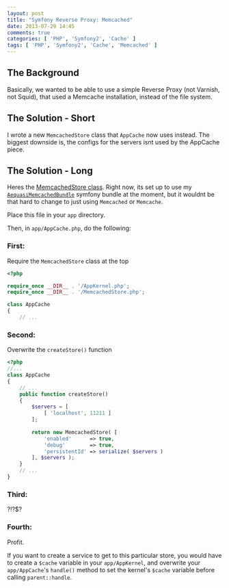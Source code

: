 ```yaml
---
layout: post
title: "Symfony Reverse Proxy: Memcached"
date: 2013-07-29 14:45
comments: true
categories: [ 'PHP', 'Symfony2', 'Cache' ]
tags: [ 'PHP', 'Symfony2', 'Cache', 'Memcached' ]
---
```


## The Background

Basically, we wanted to be able to use a simple Reverse Proxy (not Varnish, not Squid), that used a Memcache installation, instead of the file system.

## The Solution - Short

I wrote a new `MemcachedStore` class that `AppCache` now uses instead. The biggest downside is, the configs for the servers isnt used by the AppCache piece.

## The Solution - Long

Heres the [MemcachedStore class](https://gist.github.com/aequasi/6108241). Right now, its set up to use my [`AequasiMemcachedBundle`](https://packagist.org/packages/aequasi/memcached-bundle) symfony bundle at the moment, but it wouldnt be that hard to change to just using `Memcached` or `Memcache`.

Place this file in your `app` directory.

Then, in `app/AppCache.php`, do the following:

### First:

Require the `MemcachedStore` class at the top

```php
<?php 

require_once __DIR__ . '/AppKernel.php';
require_once __DIR__ . '/MemcachedStore.php';

class AppCache
{
	// ...
```

### Second:

Overwrite the `createStore()` function

```php
<?php
//...
class AppCache
{
    // ...
    public function createStore()
    {
        $servers = [
            [ 'localhost', 11211 ]
        ];
    
        return new MemcachedStore( [
            'enabled'      => true,
            'debug'        => true,
            'persistentId' => serialize( $servers )
        ], $servers );
    }
    // ...
}
```

### Third:

?!?$?

### Fourth:

Profit.


If you want to create a service to get to this particular store, you would have to create a `$cache` variable in your `app/AppKernel`, and overwrite your `app/AppCache`'s `handle()` method to set the kernel's `$cache` variable before calling `parent::handle`.
